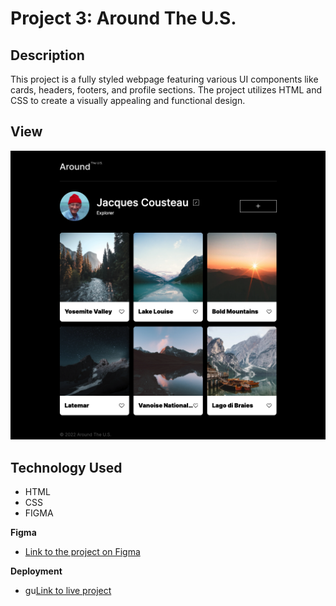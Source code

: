 # Project 3: Around The U.S.

## Description
This project is a fully styled webpage featuring various UI components like cards, headers, footers, and profile sections. The project utilizes HTML and CSS to create a visually appealing and functional design.

## View
![project screenshot](images/project-screenshot.png)

## Technology Used  

* HTML  
* CSS  
* FIGMA  
  
  
**Figma**  
  
* [Link to the project on Figma](https://www.figma.com/file/ii4xxsJ0ghevUOcssTlHZv/Sprint-3%3A-Around-the-US?node-id=0%3A1)  

**Deployment**
* gu[Link to live project](brosmar18.github.io/se_project_aroundtheus/)
  

